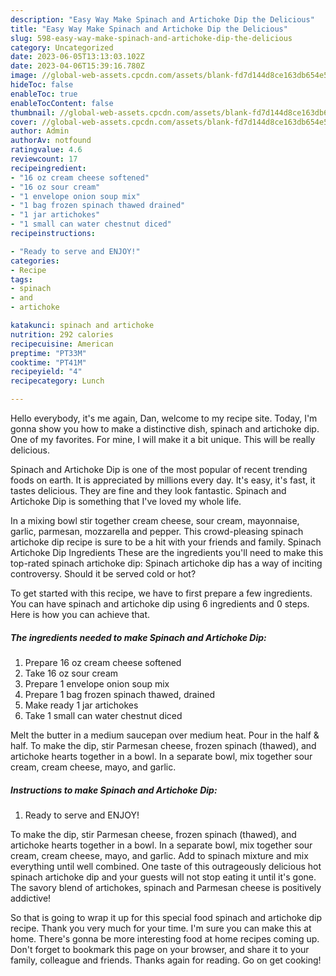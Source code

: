 ```yaml
---
description: "Easy Way Make Spinach and Artichoke Dip the Delicious"
title: "Easy Way Make Spinach and Artichoke Dip the Delicious"
slug: 598-easy-way-make-spinach-and-artichoke-dip-the-delicious
category: Uncategorized
date: 2023-06-05T13:13:03.102Z
date: 2023-04-06T15:39:16.780Z
image: //global-web-assets.cpcdn.com/assets/blank-fd7d144d8ce163db654e5a02c40b08a2775adb7897d16e4062681dc7e1b2800f.png
hideToc: false
enableToc: true
enableTocContent: false
thumbnail: //global-web-assets.cpcdn.com/assets/blank-fd7d144d8ce163db654e5a02c40b08a2775adb7897d16e4062681dc7e1b2800f.png
cover: //global-web-assets.cpcdn.com/assets/blank-fd7d144d8ce163db654e5a02c40b08a2775adb7897d16e4062681dc7e1b2800f.png
author: Admin
authorAv: notfound
ratingvalue: 4.6
reviewcount: 17
recipeingredient:
- "16 oz cream cheese softened"
- "16 oz sour cream"
- "1 envelope onion soup mix"
- "1 bag frozen spinach thawed drained"
- "1 jar artichokes"
- "1 small can water chestnut diced"
recipeinstructions:

- "Ready to serve and ENJOY!"
categories:
- Recipe
tags:
- spinach
- and
- artichoke

katakunci: spinach and artichoke 
nutrition: 292 calories
recipecuisine: American
preptime: "PT33M"
cooktime: "PT41M"
recipeyield: "4"
recipecategory: Lunch

---
```



Hello everybody, it's me again, Dan, welcome to my recipe site. Today, I'm gonna show you how to make a distinctive dish, spinach and artichoke dip. One of my favorites. For mine, I will make it a bit unique. This will be really delicious.

Spinach and Artichoke Dip is one of the most popular of recent trending foods on earth. It is appreciated by millions every day. It's easy, it's fast, it tastes delicious. They are fine and they look fantastic. Spinach and Artichoke Dip is something that I've loved my whole life.

In a mixing bowl stir together cream cheese, sour cream, mayonnaise, garlic, parmesan, mozzarella and pepper. This crowd-pleasing spinach artichoke dip recipe is sure to be a hit with your friends and family. Spinach Artichoke Dip Ingredients These are the ingredients you&#39;ll need to make this top-rated spinach artichoke dip: Spinach artichoke dip has a way of inciting controversy. Should it be served cold or hot?


To get started with this recipe, we have to first prepare a few ingredients. You can have spinach and artichoke dip using 6 ingredients and 0 steps. Here is how you can achieve that.

<!--inarticleads1-->

##### The ingredients needed to make Spinach and Artichoke Dip:

1. Prepare 16 oz cream cheese softened
1. Take 16 oz sour cream
1. Prepare 1 envelope onion soup mix
1. Prepare 1 bag frozen spinach thawed, drained
1. Make ready 1 jar artichokes
1. Take 1 small can water chestnut diced


Melt the butter in a medium saucepan over medium heat. Pour in the half &amp; half. To make the dip, stir Parmesan cheese, frozen spinach (thawed), and artichoke hearts together in a bowl. In a separate bowl, mix together sour cream, cream cheese, mayo, and garlic. 

<!--inarticleads2-->

##### Instructions to make Spinach and Artichoke Dip:


1. Ready to serve and ENJOY!

To make the dip, stir Parmesan cheese, frozen spinach (thawed), and artichoke hearts together in a bowl. In a separate bowl, mix together sour cream, cream cheese, mayo, and garlic. Add to spinach mixture and mix everything until well combined. One taste of this outrageously delicious hot spinach artichoke dip and your guests will not stop eating it until it&#39;s gone. The savory blend of artichokes, spinach and Parmesan cheese is positively addictive! 

So that is going to wrap it up for this special food spinach and artichoke dip recipe. Thank you very much for your time. I'm sure you can make this at home. There's gonna be more interesting food at home recipes coming up. Don't forget to bookmark this page on your browser, and share it to your family, colleague and friends. Thanks again for reading. Go on get cooking!
